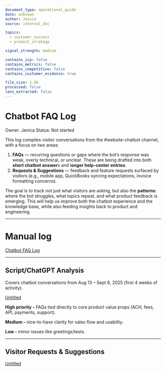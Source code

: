 ```yaml
---
document_type: operational_guide
date: unknown
author: Jenica
source: internal_doc

topics:
  - customer_success
  - product_strategy

signal_strength: medium

contains_icp: false
contains_metrics: false
contains_competitive: false
contains_customer_evidence: true

file_size: 1.5K
processed: false
lens_extracted: false
---
```


# Chatbot FAQ Log

Owner: Jenica
Status: Not started

This log compiles visitor conversations from the #website-chatbot channel, with a focus on two areas:

1. **FAQs** — recurring questions or gaps where the bot’s response was weak, overly technical, or unclear. These are being drafted into both **short chatbot answer**s and l**onger help-center entries**.
2. **Requests & Suggestions** — feedback and feature requests surfaced by visitors (e.g., mobile app, QuickBooks syncing expectations, invoice formatting concerns).

The goal is to track not just what visitors are asking, but also the **patterns**: where the bot struggles, what topics repeat, and what product feedback is emerging. This will help us improve both the chatbot experience and the knowledge base, while also feeding insights back to product and engineering.

---

# Manual log

[Chatbot FAQ Log](Chatbot%20FAQ%20Log/Chatbot%20FAQ%20Log%20268508663b7480c09683ce69f19dde41.csv)

---

## Script/ChatGPT Analysis

Covers chatbot conversations from Aug 13 – Sept 8, 2025 (first 4 weeks of activity).

[Untitled](Chatbot%20FAQ%20Log/Untitled%20269508663b7480cd9330cd8763855a97.csv)

**High priority -** FAQs tied directly to core product value props (ACH, fees, API, payments, support).

**Medium -** nice-to-have clarity for sales flow and usability.

**Low -** minor issues like greetings/tests.

---

## Visitor Requests & Suggestions

[Untitled](Chatbot%20FAQ%20Log/Untitled%20269508663b7480bc93d7e11c2a4d3ef5.csv)